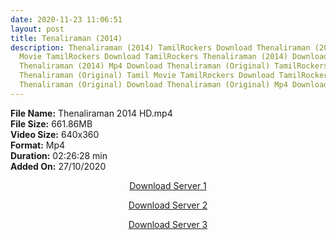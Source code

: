 ```yaml
---
date: 2020-11-23 11:06:51
layout: post
title: Tenaliraman (2014)
description: Thenaliraman (2014) TamilRockers Download Thenaliraman (2014) Tamil
  Movie TamilRockers Download TamilRockers Thenaliraman (2014) Download
  Thenaliraman (2014) Mp4 Download Thenaliraman (Original) TamilRockers Download
  Thenaliraman (Original) Tamil Movie TamilRockers Download TamilRockers
  Thenaliraman (Original) Download Thenaliraman (Original) Mp4 Download
---
```

<!--StartFragment-->

**File Name:** Thenaliraman 2014 HD.mp4\
**File Size:** 661.86MB\
**Video Size:** 640x360\
**Format:** Mp4\
**Duration:** 02:26:28 min\
**Added On:** 27/10/2020

<!--EndFragment-->

<center>

<a href="http://s27.uptofiles.net//files/Tamil%20HD%20Mobile%20Movies/Thenaliraman%20(2014)/Thenaliraman%20(Original)/Thenaliraman%20(Tamil)/Thenaliraman%20(640x360)/Thenaliraman%202014%20HD.mp4" class="myButton">Download Server 1</a>

<a href="http://s27.uptofiles.net//files/Tamil%20HD%20Mobile%20Movies/Thenaliraman%20(2014)/Thenaliraman%20(Original)/Thenaliraman%20(Tamil)/Thenaliraman%20(640x360)/Thenaliraman%202014%20HD.mp4" class="myButton">Download Server 2</a>

<a href="http://s27.uptofiles.net//files/Tamil%20HD%20Mobile%20Movies/Thenaliraman%20(2014)/Thenaliraman%20(Original)/Thenaliraman%20(Tamil)/Thenaliraman%20(640x360)/Thenaliraman%202014%20HD.mp4" class="myButton">Download Server 3</a>

</center>